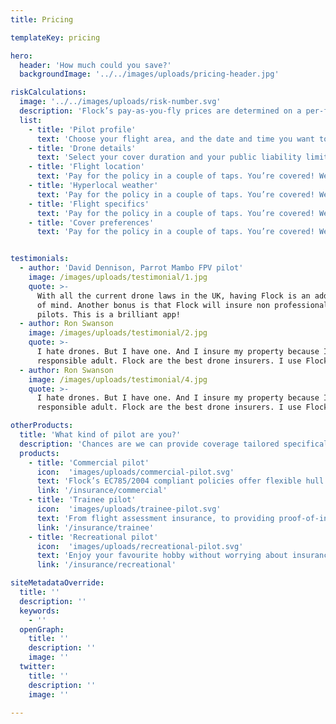 ```yaml
---
title: Pricing

templateKey: pricing

hero:
  header: 'How much could you save?'
  backgroundImage: '../../images/uploads/pricing-header.jpg'

riskCalculations:
  image: '../../images/uploads/risk-number.svg'
  description: 'Flock’s pay-as-you-fly prices are determined on a per-flight basis, and are based on how risky your flight is. We calculate this by analysing loads of data including:'
  list:
    - title: 'Pilot profile'
      text: 'Choose your flight area, and the date and time you want to fly. Receive an instant quote at the bottom of your screen.'
    - title: 'Drone details'
      text: 'Select your cover duration and your public liability limit to suit the exact needs of your job. We’ll update your quote so you can see the difference.'
    - title: 'Flight location'
      text: 'Pay for the policy in a couple of taps. You’re covered! We’ll also send you all the important documentation in an email.'
    - title: 'Hyperlocal weather'
      text: 'Pay for the policy in a couple of taps. You’re covered! We’ll also send you all the important documentation in an email.'
    - title: 'Flight specifics'
      text: 'Pay for the policy in a couple of taps. You’re covered! We’ll also send you all the important documentation in an email.'
    - title: 'Cover preferences'
      text: 'Pay for the policy in a couple of taps. You’re covered! We’ll also send you all the important documentation in an email.'


testimonials:
  - author: 'David Dennison, Parrot Mambo FPV pilot'
    image: /images/uploads/testimonial/1.jpg
    quote: >-
      With all the current drone laws in the UK, having Flock is an added peace
      of mind. Another bonus is that Flock will insure non professional drone
      pilots. This is a brilliant app!
  - author: Ron Swanson
    image: /images/uploads/testimonial/2.jpg
    quote: >-
      I hate drones. But I have one. And I insure my property because I'm a
      responsible adult. Flock are the best drone insurers. I use Flock.
  - author: Ron Swanson
    image: /images/uploads/testimonial/4.jpg
    quote: >-
      I hate drones. But I have one. And I insure my property because I'm a
      responsible adult. Flock are the best drone insurers. I use Flock.

otherProducts:
  title: 'What kind of pilot are you?'
  description: 'Chances are we can provide coverage tailored specifically to you. Select below to learn more.'
  products:
    - title: 'Commercial pilot'
      icon:  'images/uploads/commercial-pilot.svg'
      text: 'Flock’s EC785/2004 compliant policies offer flexible hull and liability insurance from just £5 a day.'
      link: '/insurance/commercial'
    - title: 'Trainee pilot'
      icon:  'images/uploads/trainee-pilot.svg'
      text: 'From flight assessment insurance, to providing proof-of-insurance in your PfCO application, Flock’s got you covered.'
      link: '/insurance/trainee'
    - title: 'Recreational pilot'
      icon:  'images/uploads/recreational-pilot.svg'
      text: 'Enjoy your favourite hobby without worrying about insurance. Get covered from just £3 with the touch of a button.'
      link: '/insurance/recreational'

siteMetadataOverride:
  title: ''
  description: ''
  keywords:
    - ''
  openGraph:
    title: ''
    description: ''
    image: ''
  twitter:
    title: ''
    description: ''
    image: ''

---
```

